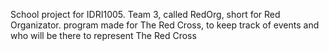 School project for IDRI1005.
Team 3, called RedOrg, short for Red Organizator.
program made for The Red Cross, to keep track of events and who will be there to represent The Red Cross

